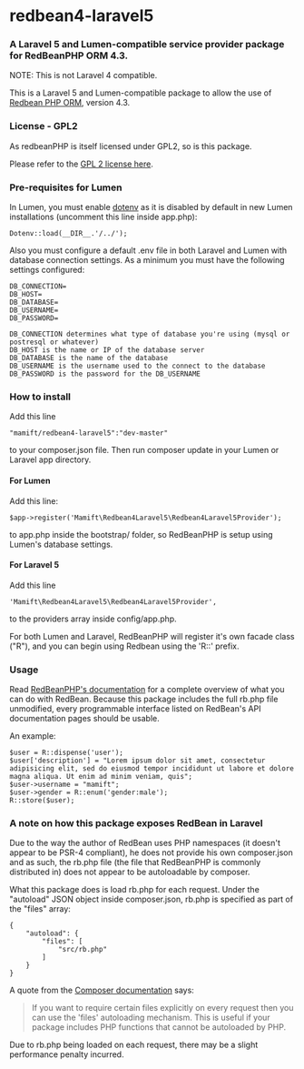 # redbean4-laravel5
### A Laravel 5 and Lumen-compatible service provider package for RedBeanPHP ORM 4.3.

NOTE: This is not Laravel 4 compatible.

This is a Laravel 5 and Lumen-compatible package to allow the use of [Redbean PHP ORM](http://redbeanphp.com), version 4.3.

### License - GPL2

As redbeanPHP is itself licensed under GPL2, so is this package.

Please refer to the [GPL 2 license here](https://www.gnu.org/licenses/gpl-2.0.html).

### Pre-requisites for Lumen

In Lumen, you must enable [dotenv](http://lumen.laravel.com/docs/database#configuration) as it is disabled by default in new Lumen installations (uncomment this line inside app.php):
	
	Dotenv::load(__DIR__.'/../');
	
Also you must configure a default .env file in both Laravel and Lumen with database connection settings. As a minimum you must have the following settings configured:
	
	DB_CONNECTION=
	DB_HOST=
	DB_DATABASE=
	DB_USERNAME=
	DB_PASSWORD=

	DB_CONNECTION determines what type of database you're using (mysql or postresql or whatever)
	DB_HOST is the name or IP of the database server
	DB_DATABASE is the name of the database
	DB_USERNAME is the username used to the connect to the database
	DB_PASSWORD is the password for the DB_USERNAME

### How to install

Add this line
	
	"mamift/redbean4-laravel5":"dev-master" 
	
to your composer.json file. Then run composer update in your Lumen or Laravel app directory. 

#### For Lumen 

Add this line:

	$app->register('Mamift\Redbean4Laravel5\Redbean4Laravel5Provider');

to app.php inside the bootstrap/ folder, so RedBeanPHP is setup using Lumen's database settings. 

#### For Laravel 5

Add this line

	'Mamift\Redbean4Laravel5\Redbean4Laravel5Provider',

to the providers array inside config/app.php.

For both Lumen and Laravel, RedBeanPHP will register it's own facade class ("R"), and you can begin using Redbean using the 'R::' prefix.

### Usage

Read [RedBeanPHP's documentation](http://redbeanphp.com/crud) for a complete overview of what you can do with RedBean. Because this package includes the full rb.php file unmodified, every programmable interface listed on RedBean's API documentation pages should be usable.

An example:

	$user = R::dispense('user');
	$user['description'] = "Lorem ipsum dolor sit amet, consectetur adipisicing elit, sed do eiusmod tempor incididunt ut labore et dolore magna aliqua. Ut enim ad minim veniam, quis";
	$user->username = "mamift";
	$user->gender = R::enum('gender:male');
	R::store($user);

### A note on how this package exposes RedBean in Laravel

Due to the way the author of RedBean uses PHP namespaces (it doesn't appear to be PSR-4 compliant), he does not provide his own composer.json and as such, the rb.php file (the file that RedBeanPHP is commonly distributed in) does not appear to be autoloadable by composer.

What this package does is load rb.php for each request. Under the "autoload" JSON object inside composer.json, rb.php is specified as part of the "files" array:

	{
	    "autoload": {
    	    "files": [
    	        "src/rb.php"
    	    ]
    	}
	}
	
A quote from the [Composer documentation](https://getcomposer.org/doc/04-schema.md#files) says:
>If you want to require certain files explicitly on every request then you can use the 'files' autoloading mechanism. This is useful if your package includes PHP functions that cannot be autoloaded by PHP.

Due to rb.php being loaded on each request, there may be a slight performance penalty incurred.